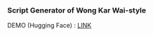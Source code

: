 ### Script Generator of Wong Kar Wai-style
  
DEMO (Hugging Face) : [LINK](https://huggingface.co/spaces/Hantaeha/wong_karwai)

